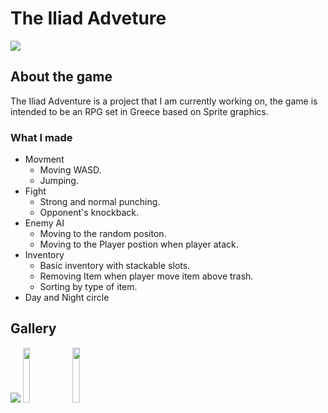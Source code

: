   # The Iliad Adveture

  <img src="https://i.postimg.cc/Hk5HkL6C/screen1.png"></img>


  <h2>About the game</h2>

  The Iliad Adventure is a project that I am currently working on,
  the game is intended to be an RPG set in Greece based on Sprite graphics.

  <h3>What I made</h3>
 
  * Movment
     - Moving WASD.
    - Jumping.
  * Fight 
    - Strong and normal punching.
    - Opponent's knockback.
  * Enemy AI 
    - Moving to the random positon.
    - Moving to the Player postion when player atack.
  * Inventory 
    - Basic inventory with stackable slots.
    - Removing Item when player move item above trash.
    - Sorting by type of item.
  * Day and Night circle


  <h2>Gallery</h2>
  <div dir="auto">
  <img src="https://i.postimg.cc/Hkm3gxhK/Inventory-UI.png"></img>
  <img src="https://i.postimg.cc/Hk5HkL6C/screen1.png" width="15%" ></img> 
  <img src="https://i.postimg.cc/cLkGNd6Q/screen2.png" width="15%" ></img>  
  </div>
